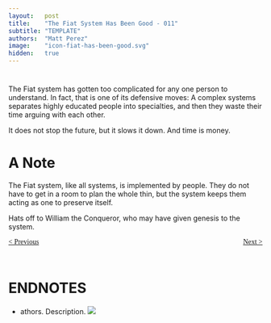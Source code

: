 ```yaml
---
layout:   post
title:    "The Fiat System Has Been Good - 011"
subtitle: "TEMPLATE"
authors:  "Matt Perez"
image:    "icon-fiat-has-been-good.svg"
hidden:   true
---
```


<div style="display:none; ">
 <p>Time for an alternative.</p>
</div>

<h1></h1>
 <p>The Fiat system has gotten too complicated for any one person to understand. In fact, that is one of its defensive moves: A complex systems separates highly educated people into specialties, and then they waste their time arguing with each other.</p>
 <p>It does not stop the future, but it slows it down. And time is money.</p>

<h1>A Note</h1>
 <p>The Fiat system, like all systems, is implemented by people. They do not have to get in a room to plan the whole thin, but the system keeps them acting as one to preserve itself.</p>
 <p>Hats off to William the Conqueror, who may have given genesis to the system.</p>
 <p>

<div style="margin-bottom:1in; font-family: American Typewriter, serif; ">
 <span style="float:left; ">
  <a href="https://radicalcompanies.com/2024/12/12/009-the-fiat-system-has-been-good">&lt; Previous</a>
 </span>
 <span style="float:right; ">
  <a href="https://radicalcompanies.com/2024/12/13/011-the-fiat-system-has-been-good">Next &gt;</a>
 </span>
</div>

<h1 class="_section">ENDNOTES</h1>
 <ul>
  <li id="en01">
   <p class="_list-item">
    athors.
    Description.
    <a class="_uparrow" href="#bm01"><img src="/"></a>
   </p>
  </li>
 </ul>